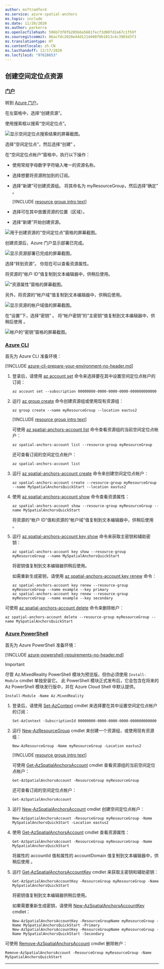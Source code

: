 ```yaml
---
author: msftradford
ms.service: azure-spatial-anchors
ms.topic: include
ms.date: 11/20/2020
ms.author: parkerra
ms.openlocfilehash: 596b73f8fb205b6a5681fecf3d00fd2a67c1f59f
ms.sourcegitcommit: 86acfdc2020e44d121d498f0b1013c4c3903d3f3
ms.translationtype: HT
ms.contentlocale: zh-CN
ms.lasthandoff: 12/17/2020
ms.locfileid: "97628653"
---
```

## <a name="create-a-spatial-anchors-resource"></a>创建空间定位点资源

### <a name="portal"></a>[门户](#tab/azure-portal)

转到 <a href="https://portal.azure.com" target="_blank">Azure 门户</a>。

在左窗格中，选择“创建资源”。

使用搜索框以搜索“空间定位点”。

![显示空间定位点搜索结果的屏幕截图。](./media/spatial-anchors-get-started-create-resource/portal-search.png)

选择“空间定位点”，然后选择“创建” 。

在“空间定位点帐户”窗格中，执行以下操作：

* 使用常规字母数字字符输入唯一的资源名称。
* 选择想要将资源附加到的订阅。
* 选择“新建”可创建资源组。 将其命名为 myResourceGroup，然后选择“确定” 。

  [!INCLUDE [resource group intro text](resource-group.md)]

* 选择可在其中放置资源的位置（区域）。
* 选择“新建”开始创建资源。

![用于创建资源的“空间定位点”窗格的屏幕截图。](./media/spatial-anchors-get-started-create-resource/create-resource-form.png)

创建资源后，Azure 门户显示部署已完成。

![显示资源部署已完成的屏幕截图。](./media/spatial-anchors-get-started-create-resource/deployment-complete.png)

选择“转到资源”。  你现在可以查看资源属性。

将资源的“帐户 ID”值复制到文本编辑器中，供稍后使用。

![“资源属性”窗格的屏幕截图。](./media/spatial-anchors-get-started-create-resource/view-resource-properties.png)

另外，将资源的“帐户域”值复制到文本编辑器中，供稍后使用。

![显示资源的帐户域值的屏幕截图。](./media/spatial-anchors-get-started-create-resource/view-resource-domain.png)

在“设置”下，选择“密钥” 。 将“帐户密钥”的“主密钥”值复制到文本编辑器中，供稍后使用 。

![帐户的“密钥”窗格的屏幕截图。](./media/spatial-anchors-get-started-create-resource/view-account-key.png)

### <a name="azure-cli"></a>[Azure CLI](#tab/azure-cli)

首先为 Azure CLI 准备环境：

[!INCLUDE [azure-cli-prepare-your-environment-no-header.md](azure-cli-prepare-your-environment-no-header.md)]

1. 登录后，请使用 [az account set](/cli/azure/account#az_account_set) 命令来选择要在其中设置空间定位点帐户的订阅：

   ```azurecli
   az account set --subscription 00000000-0000-0000-0000-000000000000
   ```

1. 运行 [az group create](/cli/azure/group#az_group_create) 命令创建资源组或使用现有资源组：

   ```azurecli
   az group create --name myResourceGroup --location eastus2
   ```

   [!INCLUDE [resource group intro text](resource-group.md)]

   可使用 [az spatial-anchors-account list](/cli/azure/ext/mixed-reality/spatial-anchors-account#ext_mixed_reality_az_spatial_anchors_account_list) 命令查看资源组的当前空间定位点帐户：

   ```azurecli
   az spatial-anchors-account list --resource-group myResourceGroup
   ```

   还可查看订阅的空间定位点帐户：

   ```azurecli
   az spatial-anchors-account list
   ```

1. 运行 [az spatial-anchors-account create](/cli/azure/ext/mixed-reality/spatial-anchors-account#ext_mixed_reality_az_spatial_anchors_account_create) 命令来创建空间定位点帐户：

   ```azurecli
   az spatial-anchors-account create --resource-group myResourceGroup --name MySpatialAnchorsQuickStart --location eastus2
   ```

1. 使用 [az spatial-anchors-account show](/cli/azure/ext/mixed-reality/spatial-anchors-account#ext_mixed_reality_az_spatial_anchors_account_show) 命令查看资源属性：

   ```azurecli
   az spatial-anchors-account show --resource-group myResourceGroup --name MySpatialAnchorsQuickStart
   ```

   将资源的“帐户 ID”值和资源的“帐户域”值复制到文本编辑器中，供稍后使用 。

1. 运行 [az spatial-anchors-account key show](/cli/azure/ext/mixed-reality/spatial-anchors-account/key#ext_mixed_reality_az_spatial_anchors_account_key_show) 命令来获取主密钥和辅助密钥：

   ```azurecli
   az spatial-anchors-account key show --resource-group myResourceGroup --name MySpatialAnchorsQuickStart
   ```

   将密钥值复制到文本编辑器供稍后使用。

   如需重新生成密钥，请使用 [az spatial-anchors-account key renew](/cli/azure/ext/mixed-reality/spatial-anchors-account/key#ext_mixed_reality_az_spatial_anchors_account_key_renew) 命令：

   ```azurecli
   az spatial-anchors-account key renew --resource-group myResourceGroup --name example --key primary
   az spatial-anchors-account key renew --resource-group myResourceGroup --name example --key secondary
   ```

可使用 [az spatial-anchors-account delete](/cli/azure/ext/mixed-reality/spatial-anchors-account#ext_mixed_reality_az_spatial_anchors_account_delete) 命令来删除帐户：

```azurecli
az spatial-anchors-account delete --resource-group myResourceGroup --name MySpatialAnchorsQuickStart
```

### <a name="azure-powershell"></a>[Azure PowerShell](#tab/azure-powershell)

首先为 Azure PowerShell 准备环境：

[!INCLUDE [azure-powershell-requirements-no-header.md](azure-powershell-requirements-no-header.md)]

> [!IMPORTANT]
> 尽管 Az.MixedReality PowerShell 模块为预览版，但你必须使用 `Install-Module` cmdlet 单独安装它。 此 PowerShell 模块正式发布后，它会包含在将来的 Az PowerShell 模块发行版中，并在 Azure Cloud Shell 中默认提供。

```azurepowershell-interactive
Install-Module -Name Az.MixedReality
```

1. 登录后，请使用 [Set-AzContext](/powershell/module/az.accounts/set-azcontext) cmdlet 来选择要在其中设置空间定位点帐户的订阅：

   ```azurepowershell-interactive
   Set-AzContext -SubscriptionId 00000000-0000-0000-0000-000000000000
   ```

1. 运行 [New-AzResourceGroup](/powershell/module/az.resources/new-azresourcegroup) cmdlet 来创建一个资源组，或使用现有资源组：

   ```azurepowershell-interactive
   New-AzResourceGroup -Name myResourceGroup -Location eastus2
   ```

   [!INCLUDE [resource group intro text](resource-group.md)]

   可使用 [Get-AzSpatialAnchorsAccount](/powershell/module/az.mixedreality/get-azspatialanchorsaccount) cmdlet 查看资源组的当前空间定位点帐户：

   ```azurepowershell-interactive
   Get-AzSpatialAnchorsAccount -ResourceGroup myResourceGroup
   ```

   还可查看订阅的空间定位点帐户：

   ```azurepowershell-interactive
   Get-AzSpatialAnchorsAccount
   ```

1. 运行 [New-AzSpatialAnchorsAccount](/powershell/module/az.mixedreality/new-azspatialanchorsaccount) cmdlet 创建空间定位点帐户：

   ```azurepowershell-interactive
   New-AzSpatialAnchorsAccount -ResourceGroup myResourceGroup -Name MySpatialAnchorsQuickStart -Location eastus2
   ```

1. 使用 [Get-AzSpatialAnchorsAccount](/powershell/module/az.mixedreality/get-azspatialanchorsaccount) cmdlet 查看资源属性：

   ```azurepowershell-interactive
   Get-AzSpatialAnchorsAccount -ResourceGroup myResourceGroup -Name MySpatialAnchorsQuickStart
   ```

   将属性的 accountId 值和属性的 accountDomain 值复制到文本编辑器中，供稍后使用 。

1. 运行 [Get-AzSpatialAnchorsAccountKey](/powershell/module/az.mixedreality/get-azspatialanchorsaccountkey) cmdlet 来获取主密钥和辅助密钥：

   ```azurepowershell-interactive
   Get-AzSpatialAnchorsAccountKey -ResourceGroup myResourceGroup -Name MySpatialAnchorsQuickStart
   ```

   将密钥值复制到文本编辑器供稍后使用。

   如果需要重新生成密钥，请使用 [New-AzSpatialAnchorsAccountKey](/powershell/module/az.mixedreality/new-azspatialanchorsaccountkey) cmdlet：

   ```azurepowershell-interactive
   New-AzSpatialAnchorsAccountKey -ResourceGroupName myResourceGroup -Name MySpatialAnchorsQuickStart -Primary
   New-AzSpatialAnchorsAccountKey -ResourceGroupName myResourceGroup -Name MySpatialAnchorsQuickStart -Secondary
   ```

可使用 [Remove-AzSpatialAnchorsAccount](/powershell/module/az.mixedreality/remove-azspatialanchorsaccount) cmdlet 删除帐户：

```azurepowershell-interactive
Remove-AzSpatialAnchorsAccount -ResourceGroup myResourceGroup -Name MySpatialAnchorsQuickStart
```

---
